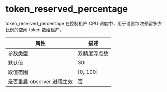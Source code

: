 token_reserved_percentage 
==============================================

token_reserved_percentage 在控制租户 CPU 调度中，用于设置每次预留多少比例的空闲 token 数给租户。


|      **属性**      |   **描述**   |
|------------------|------------|
| 参数类型             | 双精度浮点数     |
| 默认值              | 30         |
| 取值范围             | \[0, 100\] |
| 是否重启 observer 进程生效 | 否          |


